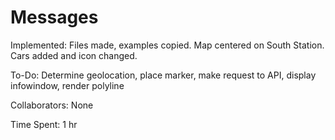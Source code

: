 # Messages

Implemented: Files made, examples copied. Map centered on South Station. Cars added and icon changed.

To-Do: Determine geolocation, place marker, make request to API, display infowindow, render polyline

Collaborators: None

Time Spent: 1 hr

